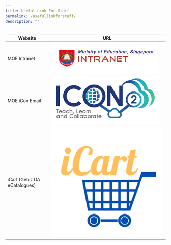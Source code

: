 ```yaml
---
title: Useful Link For Staff
permalink: /usefullinkforstaff/
description: ""
---
```

| Website | URL |
| -------- | -------- | 
|MOE Intranet |![MOE Intranet](/images/moe%20intranet.jfif) | 
|MOE iCon Email| ![MOE iCon Email](/images/moe%20icon%20email.png)|
|iCart (Gebiz DA eCatalogues)| ![iCart (Gebiz DA eCatalogues)](/images/icart%20logo.png)